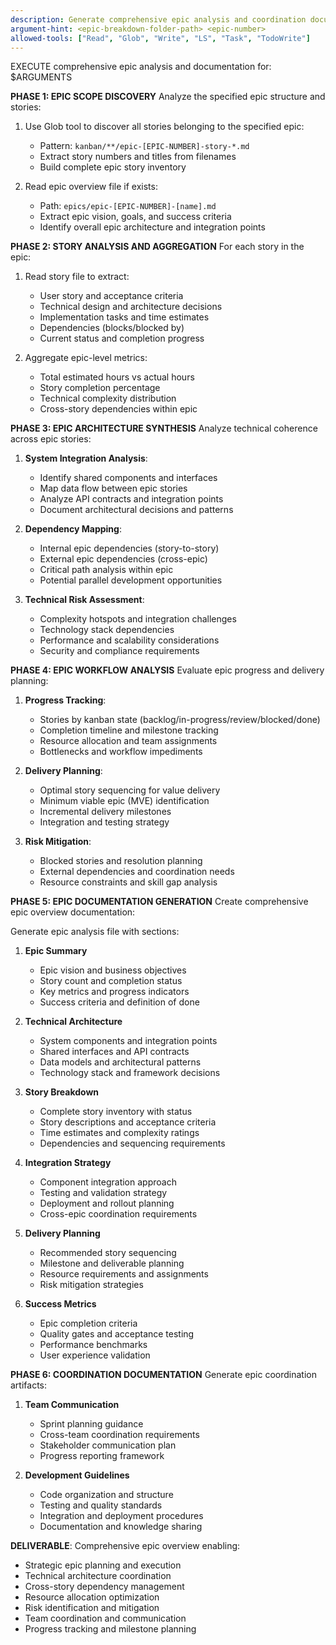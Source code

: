 ```yaml
---
description: Generate comprehensive epic analysis and coordination documentation for kanban project management
argument-hint: <epic-breakdown-folder-path> <epic-number>
allowed-tools: ["Read", "Glob", "Write", "LS", "Task", "TodoWrite"]
---
```


EXECUTE comprehensive epic analysis and documentation for: $ARGUMENTS

**PHASE 1: EPIC SCOPE DISCOVERY**
Analyze the specified epic structure and stories:

1. Use Glob tool to discover all stories belonging to the specified epic:
   - Pattern: `kanban/**/epic-[EPIC-NUMBER]-story-*.md`
   - Extract story numbers and titles from filenames
   - Build complete epic story inventory

2. Read epic overview file if exists:
   - Path: `epics/epic-[EPIC-NUMBER]-[name].md`
   - Extract epic vision, goals, and success criteria
   - Identify overall epic architecture and integration points

**PHASE 2: STORY ANALYSIS AND AGGREGATION**
For each story in the epic:

1. Read story file to extract:
   - User story and acceptance criteria
   - Technical design and architecture decisions
   - Implementation tasks and time estimates
   - Dependencies (blocks/blocked by)
   - Current status and completion progress

2. Aggregate epic-level metrics:
   - Total estimated hours vs actual hours
   - Story completion percentage
   - Technical complexity distribution
   - Cross-story dependencies within epic

**PHASE 3: EPIC ARCHITECTURE SYNTHESIS**
Analyze technical coherence across epic stories:

1. **System Integration Analysis**:
   - Identify shared components and interfaces
   - Map data flow between epic stories
   - Analyze API contracts and integration points
   - Document architectural decisions and patterns

2. **Dependency Mapping**:
   - Internal epic dependencies (story-to-story)
   - External epic dependencies (cross-epic)
   - Critical path analysis within epic
   - Potential parallel development opportunities

3. **Technical Risk Assessment**:
   - Complexity hotspots and integration challenges
   - Technology stack dependencies
   - Performance and scalability considerations
   - Security and compliance requirements

**PHASE 4: EPIC WORKFLOW ANALYSIS**
Evaluate epic progress and delivery planning:

1. **Progress Tracking**:
   - Stories by kanban state (backlog/in-progress/review/blocked/done)
   - Completion timeline and milestone tracking
   - Resource allocation and team assignments
   - Bottlenecks and workflow impediments

2. **Delivery Planning**:
   - Optimal story sequencing for value delivery
   - Minimum viable epic (MVE) identification
   - Incremental delivery milestones
   - Integration and testing strategy

3. **Risk Mitigation**:
   - Blocked stories and resolution planning
   - External dependencies and coordination needs
   - Resource constraints and skill gap analysis

**PHASE 5: EPIC DOCUMENTATION GENERATION**
Create comprehensive epic overview documentation:

Generate epic analysis file with sections:

1. **Epic Summary**
   - Epic vision and business objectives
   - Story count and completion status
   - Key metrics and progress indicators
   - Success criteria and definition of done

2. **Technical Architecture**
   - System components and integration points
   - Shared interfaces and API contracts
   - Data models and architectural patterns
   - Technology stack and framework decisions

3. **Story Breakdown**
   - Complete story inventory with status
   - Story descriptions and acceptance criteria
   - Time estimates and complexity ratings
   - Dependencies and sequencing requirements

4. **Integration Strategy**
   - Component integration approach
   - Testing and validation strategy
   - Deployment and rollout planning
   - Cross-epic coordination requirements

5. **Delivery Planning**
   - Recommended story sequencing
   - Milestone and deliverable planning
   - Resource requirements and assignments
   - Risk mitigation strategies

6. **Success Metrics**
   - Epic completion criteria
   - Quality gates and acceptance testing
   - Performance benchmarks
   - User experience validation

**PHASE 6: COORDINATION DOCUMENTATION**
Generate epic coordination artifacts:

1. **Team Communication**
   - Sprint planning guidance
   - Cross-team coordination requirements
   - Stakeholder communication plan
   - Progress reporting framework

2. **Development Guidelines**
   - Code organization and structure
   - Testing and quality standards
   - Integration and deployment procedures
   - Documentation and knowledge sharing

**DELIVERABLE**: Comprehensive epic overview enabling:
- Strategic epic planning and execution
- Technical architecture coordination
- Cross-story dependency management
- Resource allocation optimization
- Risk identification and mitigation
- Team coordination and communication
- Progress tracking and milestone planning